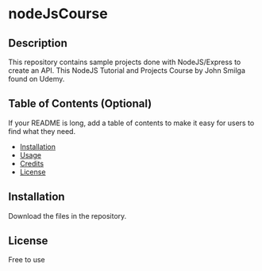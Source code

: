 # nodeJsCourse

## Description
This repository contains sample projects done with NodeJS/Express to create an API. This NodeJS Tutorial and Projects Course by John Smilga found on Udemy.

## Table of Contents (Optional)

If your README is long, add a table of contents to make it easy for users to find what they need.

- [Installation](#installation)
- [Usage](#usage)
- [Credits](#credits)
- [License](#license)

## Installation
Download the files in the repository.

## License
Free to use

